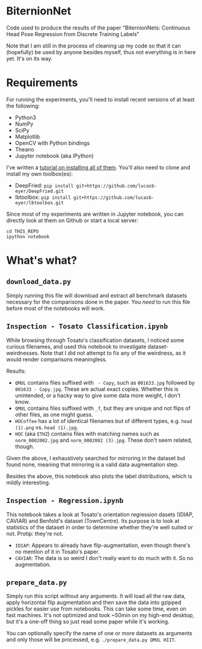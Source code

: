 # BiternionNet
Code used to produce the results of the paper "BiternionNets: Continuous Head Pose Regression from Discrete Training Labels"

Note that I am still in the process of cleaning up my code so that it can (hopefully) be used by anyone besides myself,
thus not everything is in here yet. It's on its way.

# Requirements

For running the experiments, you'll need to install recent versions of at least the following:

- Python3
- NumPy
- SciPy
- Matplotlib
- OpenCV with Python bindings
- Theano
- Jupyter notebook (aka IPython)

I've written a [tutorial on installing all of them](http://lb.eyer.be/a/sci-env.html).
You'll also need to clone and install my own toolbox(es):

- DeepFried: `pip install git+https://github.com/lucasb-eyer/DeepFried.git`
- lbtoolbox: `pip install git+https://github.com/lucasb-eyer/lbtoolbox.git`

Since most of my experiments are written in Jupyter notebook, you can directly look at them on Github or start a local server:

```
cd THIS_REPO
ipython notebook
```

# What's what?

## `download_data.py`

Simply running this file will download and extract all benchmark datasets necessary for the comparisons done in the paper.
You *need* to run this file before most of the notebooks will work.

## `Inspection - Tosato Classification.ipynb`

While browsing through Tosato's classification datasets, I noticed some curious filenames, and used this notebook to investigate dataset-weirdnesses.
Note that I did not attempt to fix any of the weirdness, as it would render comparisons meaningless.

Results:

- `QMUL` contains files suffixed with ` - Copy`, such as `001633.jpg` followed by `001633 - Copy.jpg`.
  These are actual exact copies. Whether this is unintended, or a hacky way to give some data more weight, I don't know.
- `QMUL` contains files suffixed with `_f`, but they are unique and not flips of other files, as one might guess.
- `HOCoffee` has a lot of identical filenames but of different types, e.g. `head (1).png` vs. `head (1).jpg`.
- `HOC` (aka `ETHZ`) contains files with matching names such as `norm_0002002.jpg` and `norm_0002002 (3).jpg`. These don't seem related, though.

Given the above, I exhaustively searched for mirroring in the dataset but found none, meaning that mirroring is a valid data augmentation step.

Besides the above, this notebook also plots the label distributions, which is mildly interesting.

## `Inspection - Regression.ipynb`

This notebook takes a look at Tosato's orientation regression dasets (IDIAP, CAVIAR) and Benfold's dataset (TownCentre).
Its purpose is to look at statistics of the dataset in order to determine whether they're well suited or not.
Protip: they're not.

- `IDIAP`: Appears to already have flip-augmentation, even though there's no mention of it in Tosato's paper.
- `CAVIAR`: The data is so weird I don't really want to do much with it. So no augmentation.

## `prepare_data.py`

Simply run this script without any arguments.
It will load all the raw data, apply horizontal flip augmentation and then save the data into gzipped pickles for easier use from notebooks.
This can take some time, even on fast machines.
It's not optimized and took ~50min on my high-end desktop, but it's a one-off thing so just read some paper while it's working.

You can optionally specify the name of one or more datasets as arguments and only those will be processed, e.g. `./prepare_data.py QMUL HIIT`.
